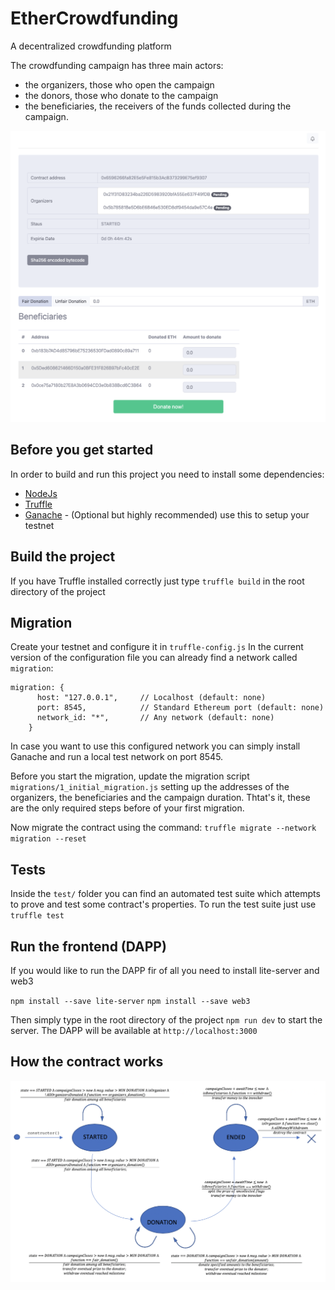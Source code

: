 # EtherCrowdfunding
A decentralized crowdfunding platform

The crowdfunding campaign has three main actors: 

- the organizers, those who open the campaign
- the donors, those who donate to the campaign
- the beneficiaries, the receivers of the funds collected during the campaign.

![contract](./sample_img/contract.png)

## Before you get started
In order to build and run this project you need to install some dependencies:

- [NodeJs](https://nodejs.org/it/download/)
- [Truffle](https://www.trufflesuite.com/docs/truffle/getting-started/installation) 
- [Ganache](https://www.trufflesuite.com/ganache) - (Optional but highly recommended) use this to setup your testnet
 
## Build the project
If you have Truffle installed correctly just type
`truffle build`
in the root directory of the project

## Migration
Create your testnet and configure it in `truffle-config.js`
In the current version of the configuration file you can already find a network called `migration`:

``` 
migration: {
      host: "127.0.0.1",     // Localhost (default: none)
      port: 8545,            // Standard Ethereum port (default: none)
      network_id: "*",       // Any network (default: none)
    }
```

In case you want to use this configured network you can simply install Ganache and run a local test network on port 8545.

Before you start the migration, update the migration script `migrations/1_initial_migration.js` setting up the addresses of the organizers, the beneficiaries and the campaign duration. 
Thtat's it, these are the only required steps before of your first migration. 

Now migrate the contract using the command:
`truffle migrate --network migration --reset`

## Tests
Inside the `test/` folder you can find an automated test suite which attempts to prove and test some contract's properties.
To run the test suite just use `truffle test`

## Run the frontend (DAPP)
If you would like to run the DAPP fir of all you need to install lite-server and web3

`npm install --save lite-server`
`npm install --save web3`

Then simply type in the root directory of the project `npm run dev` to start the server.
The DAPP will be available at `http://localhost:3000`

## How the contract works
![state-machine](./sample_img/state-machine.png)



